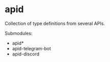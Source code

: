 # apid

Collection of type definitions from several APIs.

Submodules:

- apid*
- apid-telegram-bot
- apid-discord
